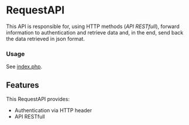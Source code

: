 # RequestAPI

This API is responsible for, using HTTP methods (_API RESTfull_), forward information to authentication and retrieve data and, in the end, send back the data retrieved in json format.

### Usage

See [index.php](https://github.com/marcorosner/RequestAPI/blob/master/API/index.php).

## Features

This RequestAPI provides:

- Authentication via HTTP header
- API RESTfull
